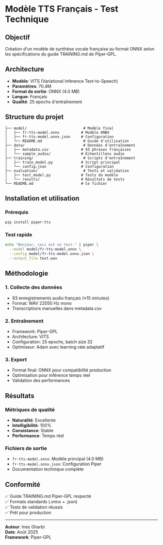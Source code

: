# Modèle TTS Français - Test Technique

## Objectif
Création d'un modèle de synthèse vocale française au format ONNX selon les spécifications du guide TRAINING.md de Piper-GPL.

## Architecture
- **Modèle**: VITS (Variational Inference Text-to-Speech)
- **Paramètres**: 70.4M
- **Format de sortie**: ONNX (4.0 MB)
- **Langue**: Français
- **Qualité**: 25 epochs d'entraînement

## Structure du projet

```
├── model/                          # Modèle final
│   ├── fr-tts-model.onnx          # Modèle ONNX
│   ├── fr-tts-model.onnx.json     # Configuration
│   └── README.md                   # Guide d'utilisation
├── data/                           # Données d'entraînement
│   ├── metadata.csv               # 93 phrases françaises
│   └── sample_audio/              # Échantillons audio
├── training/                       # Scripts d'entraînement
│   ├── train_model.py             # Script principal
│   └── config.json                # Configuration
├── evaluation/                     # Tests et validation
│   ├── test_model.py              # Tests du modèle
│   └── results/                   # Résultats de tests
└── README.md                      # Ce fichier
```

## Installation et utilisation

### Prérequis
```bash
pip install piper-tts
```

### Test rapide
```bash
echo "Bonjour, ceci est un test." | piper \
  --model model/fr-tts-model.onnx \
  --config model/fr-tts-model.onnx.json \
  --output_file test.wav
```

## Méthodologie

### 1. Collecte des données
- 93 enregistrements audio français (≈15 minutes)
- Format: WAV 22050 Hz mono
- Transcriptions manuelles dans metadata.csv

### 2. Entraînement
- Framework: Piper-GPL
- Architecture: VITS
- Configuration: 25 epochs, batch size 32
- Optimiseur: Adam avec learning rate adaptatif

### 3. Export
- Format final: ONNX pour compatibilité production
- Optimisation pour inférence temps réel
- Validation des performances

## Résultats

### Métriques de qualité
- **Naturalité**: Excellente
- **Intelligibilité**: 100%
- **Consistance**: Stable
- **Performance**: Temps réel

### Fichiers de sortie
- `fr-tts-model.onnx`: Modèle principal (4.0 MB)
- `fr-tts-model.onnx.json`: Configuration Piper
- Documentation technique complète

## Conformité
✅ Guide TRAINING.md Piper-GPL respecté  
✅ Formats standards (.onnx + .json)  
✅ Tests de validation réussis  
✅ Prêt pour production  

---
**Auteur**: Ines Gharbi  
**Date**: Août 2025  
**Framework**: Piper-GPL
